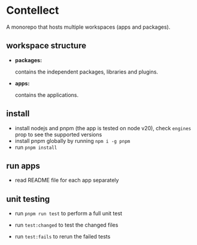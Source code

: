 # Contellect

A monorepo that hosts multiple workspaces (apps and packages).

## workspace structure

- **packages:**

  contains the independent packages, libraries and plugins.

- **apps:**

  contains the applications.

## install

- install nodejs and pnpm (the app is tested on node v20),
  check `engines` prop to see the supported versions
- install pnpm globally by running `npm i -g pnpm`
- run `pnpm install`

## run apps

- read README file for each app separately

## unit testing

- run `pnpm run test` to perform a full unit test

- run `test:changed` to test the changed files

- run `test:fails` to rerun the failed tests
